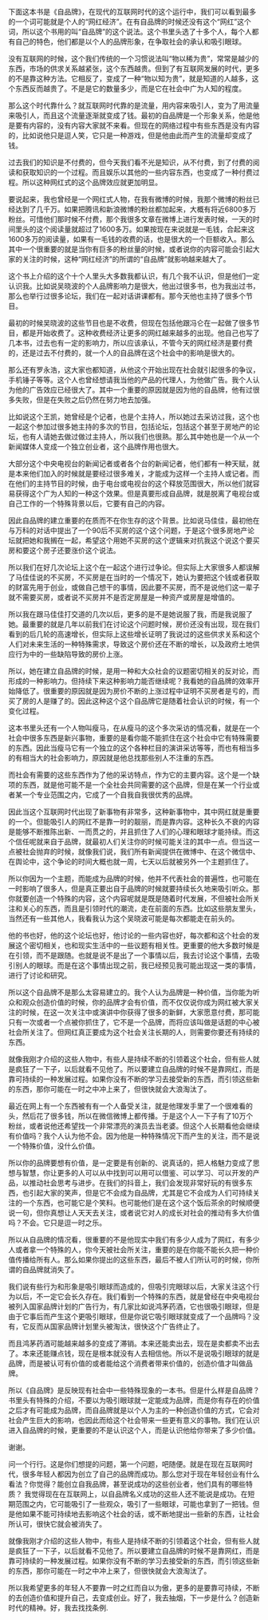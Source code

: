 下面这本书是《自品牌》，在现代的互联网时代的这个运行中，我们可以看到最多的一个词可能就是个人的“网红经济”。在有自品牌的时候还没有这个“网红”这个词，所以这个书用的叫“自品牌”的这个说法。这个书里头选了十多个人，每个人都有自己的特色，他们都是以个人的品牌形象，在争取社会的承认和吸引眼球。

没有互联网的时候，这个我们传统的一个习惯说法叫“物以稀为贵”，常常是越少的东西，市场的供求关系越紧张，这个东西越贵。但到了有互联网发展的时代，更多的不是靠这种方法。它相反了，变成了一种“物以知为贵”，就是知道的人越多，这个东西反而越贵了。不是是它的数量多少，而是它在社会中广为人知的程度。

那么这个时代靠什么？就互联网时代靠的是流量，用内容来吸引人，变为了用流量来吸引人，而且这个流量逐渐就变成了钱。最初的自品牌是一个形象关系，他是他是要有内容的，没有内容大家就不来看。但现在的网络过程中有些东西是没有内容的，比如说他只是逗人笑，它只是一种游戏，但是他由此而产生的流量却变成了钱。

过去我们的知识是不付费的，但今天我们看不光是知识，从不付费，到了付费的阅读和获取知识的一个过程。而且娱乐以其他的一些内容东西，也变成了一种付费过程。所以这种网红式的这个品牌效应就更加明显。
 
要说起来，我也曾经是一个网红式人物，在我有微博的时候，我那个微博的粉丝已经达到了几千万。如果把腾讯和新浪微博的粉丝都加起来，大概有将近6800多万粉丝。可惜他们那时候不付费，那个我很多文章在微博上进行发表时候，一天的时间里头的这个阅读量就超过了1600多万。如果按现在来说就是一毛钱，合起来这1600多万的阅读量，如果有一毛钱的收费的话，也是很大的一个巨额收入。那么其中一个很重要的就是当你有巨多的粉丝量的时候，或者说你的内容可能会引起大家的关注的时候，这种“网红经济”的所谓的“自品牌”就影响越来越大了。

这个书上介绍的这个十个人里头大多数我都认识，有几个我不认识，但是他们一定认识我。比如说吴晓波的个人品牌影响力是很大，他出过很多书，也为我出过书，那么也举行过很多论坛，我们在一起对话讲课都有。那今天他也主持了很多个节目。

最初的时候吴晓波的这些节目也是不收费，但现在包括他跟冯仑在一起做了很多节目，都是开始收费了。这种收费经济让更多的网红越来越多的出现。他自己也写了几本书，过去也有一定的影响力，所以应该承认，不管今天的网红经济是要付费的，还是过去不付费的，就一个人的自品牌在这个社会中的影响是很大的。

那么还有罗永浩，这大家也都知道，从他这个开始出现在社会就引起很多的争议，手机锤子等等。这个人也曾经想请我当他的产品的代理人，为他做广告。我个人认为他的广告效应已经很大了。其中一个重要的原因就是因为他的自品牌，他有过很多失败，但是在失败之后仍然在努力地去加强。

比如说这个王凯，她曾经是个记者，也是个主持人，所以她过去采访过我，这个也一起这个参加过很多她主持的多次的节目，包括论坛，包括这个甚至于房地产的论坛，也有人请她去做过做过主持人，所以我们也很熟。那么其中她也是一个从一个新闻媒体人变成一个独立创业者，这个品牌作用也很大。

大部分这个中央电视台的新闻记者或者各个台的新闻记者，他们都有一种天赋，就是本来他们加入的时候就是要经过很多难关，才能成为这样一个主持人或记者。而在他们的主持节目的时候，由于电台或电视台的这个释放范围很大，所以他们就容易获得这个广为人知的一种这个效果。但是真要形成自品牌，就是脱离了电视台或自己工作的一个特殊背景以后，它要有自己的内容。

因此自品牌的建立重要的在质而不在你生存的这个背景。比如说马佳佳，最初他在与万科的对话中提出了一个90后不买房的这个这个问题，于是这个很多房地产论坛就把她和我搁在一起，希望这个用她不买房的这个逻辑来对抗我这个说这个要买房和要这个房子还要涨价这个说法。

所以我们在好几次论坛上这个在一起这个进行过争论。但实际上大家很多人都误解了马佳佳说的不买房，不买房是在当时的一个情况下，她认为要把这个钱或者获取的财富先用于创业，或做自己想干的事情，因此要不买房，而不是说他们这一辈子就不需要买房，或者说不买房并不是否定房屋是一种资产或房屋是增值的。

所以我在跟马佳佳打交道的几次以后，更多的是不是她说服了我，而是我说服了她。最重要的就是几年以前我们在讨论这个问题时候，房价还没有出现，现在我们看到的后几轮的高速增长，但实际上这些增长证明了我说过的这些供求关系和这个人们对未来生活的一种特殊需求，导致这个房价还在不断的增长，以及政府土地供应行为中的一些缺陷导致的房价上涨。

所以，她在建立自品牌的时候，是用一种和大众社会的议题密切相关的反对论，而形成的一种影响力。但持续下来这种影响力能否继续呢？我看她的自品牌的效率开始降低了。很重要的原因就是因为房价不断的上涨过程中证明不买房者是亏的，而买了房的人是赚了的。因此这种这个这个自品牌它是随着社会认识的时候，有一个变化过程。

这本书里头还有一个人物叫瘦马，在从瘦马的这个多次采访的情况看，就是在一个社会中很多东西是新兴事物，重要的是看你能不能抓住在这个社会中它有特殊需要的东西。因此当瘦马它有一个独立的这个各种栏目的演讲采访等等，而也有相当多的有相当大的社会影响力，原因就是他总找那些别人不注重的东西。

而社会有需要的这些东西作为了他的采访特点，作为它的主要内容。这个是一个缺项的东西，就是他可能不是一个全社会共同需要的这个品牌，但是在某一个行业或者某一个专业范围之内，它成了一个自我自我很优秀的品牌。

因此当这个互联网时代出现了新事物有非常多，这种新事物中，其中网红就是重要的一个。但能吸引人的网红不是靠一时的靓丽，而是靠内容。这种长久不衰的内容是能够不断推陈出新、一而贯之的，并且抓住了人们的心理和眼球才能持续。而这个信任呢就来自于品牌，就最初人们关注你的时候可能关注的其中一点。但当这一点被社会抛弃的时候，就像我们说，我们所有新闻提供在微博中、在这个微信中、在舆论中，这个争论的时间大概也就一周，七天以后就被另外一个主题抓住了。

所以你因为一个主题，而能成为品牌的时候，他并不代表社会的普遍性，也可能在一时影响了很多人，但是真正要出自于品牌的时候就要持续长久地来吸引听众。那你就要创造一个特殊的内容，这个内容呢就是既是随着时代发展，不但被社会所关注和关心的东西，而且是引领时代的潮流，走在前面的东西。比如这些朋友里头，当然还有一些其他人，我看我认为这个吴晓波可能是每次都能走在前头的。

他的书也好，他的这个论坛也好，他讨论的一些内容也好，每次都和这个社会的发展这个密切相关，也和现实生活中的一些议题有相关性。更重要的他大多数时候是在引领，而不是跟随。也就是说不是出了一个事情以后，我去讨论这个事情，去吸引别人的眼球。而是在这个事情出现之前，我已经预见我可能出现这一类的事情，进行了讨论和研究。

所以这个自品牌不是那么太容易建立的。我个人认为品牌是一种价值，当你能为听众和观众创造价值的时候，你的品牌才会有价值，而不仅仅说你成为网红被大家关注的时候，在这一次关注中或演讲中你获得了很多的新鲜，大家愿意付费，那可能只有一次或者一个点被你抓住了，它不是一个品牌，而将应该叫做是话题的中心被社会所关注了。但网红真正要成为这个社会关注长期的人，则需要你要还有持续的东西。

就像我刚才介绍的这些人物中，有些人是持续不断的引领着这个社会，但有些人就是疯狂了一下子，以后就看不见他了。所以要建立自品牌的时候不是靠网红，而是靠可持续的一种发展过程。如果你没有不断的学习去接受新的东西，而引领这些新的东西，那你可能在一时之中冲上来了，但很快就会大浪淘汰了。

最近在网上有一个东西被有有一个人备受关注，就是他理发手里了一个很难看的头，然后花了很多钱，所以在微信微博上都传播。于是这个人一下子有了10万个粉丝，或者说他还希望找一个非常漂亮的演员去当老婆。但这个人长期看他会继续有价值吗？我个人认为他不会。因为他是一种特殊情况下而产生的关注，而不是说一个特殊价值，没什么价值。

所以你的品牌要想有价值，是一定要是有创新的、说真话的，把人格魅力变成了思想与智慧，你让更多的人可以从中找到可以用可以借鉴、可以学习、可以开发的产品，以推动社会思考与进步。在我们的抖音上，我们会发现非常好玩的有很多东西，也引起大家的笑声，但是它不会成为自品牌，尤其是它不会成为人们可持续关注的一个东西，也可能它是个笑料。也可能他们是在这个这个饭后茶余的时候顺便说一句，但你真想让人天天去关注，或者说它对人的成长对社会的推动有多大价值吗？不会。它只是逗一时之乐。

所以从自品牌的情况看，很重要的不是他现实中我们有多少人成为了网红，有多少人或者拿一个特殊的人，你今天被社会所关注，重要的是在你能不能长久把一种价值传播给所有人。那么如果你提出的这些东西，最后不被人们所认可的时候，你所谓的自品牌就消失了。

我们说有些行为和形象是吸引眼球而造成的，但吸引完眼球以后，大家关注这个行为以后，不一定它会长久存在。我们看到一个特殊的东西，就是曾经在中央电视台被列入国家品牌计划的广告行为，有几家比如说鸿茅药酒，它也很吸引眼球，但是由于它事后而产生这个更吸引眼球，但是你说它吸引眼球就变成了一个品牌吗？没有，它反而从国家品牌计划里头被淘汰，很快这个广告终止了。

而且鸿茅药酒可能越来越多的变成了滞销。本来还能卖出去，现在是卖都卖不出去了。本来还能赚点钱，现在是根本就没有人去相信他。所以不是说吸引眼球的就是品牌，而是被认可有价值的或者能给这个消费者带来价值的，创造价值才叫做品牌。

所以《自品牌》是反映现有社会中一些特殊现象的一本书。但是什么样是自品牌？书里头有特殊的介绍，不要以为吸引眼球就一定能成为品牌，而是你有存在的价值之后才有可能成为品牌，而自品牌就是以个人为主的一种创造价值的方式，它会对社会产生巨大的影响，也因此而给这个社会带来一些更有意义的事物。我们在认识进入自品牌的时候，更重要的不是认识这个人，而是认识他给你带来了多少价值。

谢谢。

问一个行行。这是你们想提的问题，第一个问题，吧随便。就是在现在互联网时代，很多年轻人都因为创立了自己的品牌而成功。那么您对于现在年轻创业有什么看法？你觉得？能创立自我品牌，甚至说成功的这些创业者，他们具有的哪些特质？ 
我觉得现在在互联网上，以自品牌名义成功的这些人还不能说是成功。在短期范围之内，它可能吸引了一些观众，吸引了一些眼球，可能也拿到了一把钱。但是他如果不能可持续地去影响这个社会的话，或不断地提出一些新的东西，让社会所认可，很快它就会被消失了。

就像我刚才介绍的这些人物中，有些人是持续不断的引领着这个社会，但有些人就是疯狂了一下子，以后就看不见他了。所以要建立自品牌的时候不是靠网红，而是靠可持续的一种发展过程。如果你没有不断的学习去接受新的东西，而引领这些新的东西，那你可能在一时之中冲上来了，但很快就会大浪淘汰了。

所以我希望更多的年轻人不要靠一时之红而自以为傲，更多的是要靠可持续，不断的去创造价值和提升自己，去变成创业。好了，我去抽烟，下一步是什么？创造新时代的精神。好，我去找找条例.